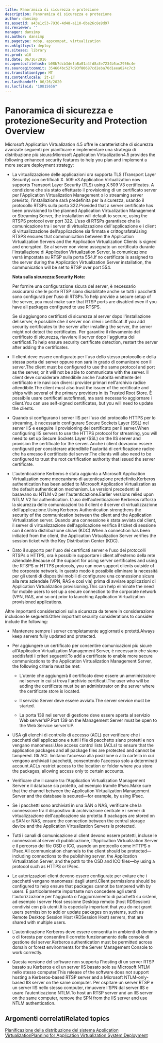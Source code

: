 ```yaml
---
title: Panoramica di sicurezza e protezione
description: Panoramica di sicurezza e protezione
author: dansimp
ms.assetid: a43e1c53-7936-4d48-a110-0be26c8e9d97
ms.reviewer: ''
manager: dansimp
ms.author: dansimp
ms.pagetype: mdop, appcompat, virtualization
ms.mktglfcycl: deploy
ms.sitesec: library
ms.prod: w10
ms.date: 06/16/2016
ms.openlocfilehash: b08b7dcb3defa8a01a4fd8a3e7234b5ac2956c4e
ms.sourcegitcommit: 354664bc527d93f80687cd2eba70d1eea024c7c3
ms.translationtype: MT
ms.contentlocale: it-IT
ms.lasthandoff: 06/26/2020
ms.locfileid: "10815656"
---
```

# <span data-ttu-id="99543-103">Panoramica di sicurezza e protezione</span><span class="sxs-lookup"><span data-stu-id="99543-103">Security and Protection Overview</span></span>


<span data-ttu-id="99543-104">Microsoft Application Virtualization 4.5 offre le caratteristiche di sicurezza avanzate seguenti per pianificare e implementare una strategia di distribuzione più sicura:</span><span class="sxs-lookup"><span data-stu-id="99543-104">Microsoft Application Virtualization4.5 provides the following enhanced security features to help you plan and implement a more secure deployment strategy:</span></span>

-   <span data-ttu-id="99543-105">La virtualizzazione delle applicazioni ora supporta TLS (Transport Layer Security) con certificati X. 509 v3.</span><span class="sxs-lookup"><span data-stu-id="99543-105">Application Virtualization now supports Transport Layer Security (TLS) using X.509 V3 certificates.</span></span> <span data-ttu-id="99543-106">A condizione che sia stato effettuato il provisioning di un certificato server per l'Application Virtualization Management o lo streaming server previsto, l'installazione sarà predefinita per la sicurezza, usando il protocollo RTSPs sulla porta 322.</span><span class="sxs-lookup"><span data-stu-id="99543-106">Provided that a server certificate has been provisioned to the planned Application Virtualization Management or Streaming Server, the installation will default to secure, using the RTSPS protocol over port 322.</span></span> <span data-ttu-id="99543-107">L'uso di RTSPs garantisce che la comunicazione tra i server di virtualizzazione dell'applicazione e i client di virtualizzazione dell'applicazione sia firmata e crittografata</span><span class="sxs-lookup"><span data-stu-id="99543-107">Using RTSPS ensures that communication between the Application Virtualization Servers and the Application Virtualization Clients is signed and encrypted.</span></span> <span data-ttu-id="99543-108">Se al server non viene assegnato un certificato durante l'installazione di Application Virtualization Server, la comunicazione verrà impostata su RTSP sulla porta 554.</span><span class="sxs-lookup"><span data-stu-id="99543-108">If no certificate is assigned to the server during the Application Virtualization Server installation, the communication will be set to RTSP over port 554.</span></span>

    **<span data-ttu-id="99543-109">Nota sulla sicurezza:</span><span class="sxs-lookup"><span data-stu-id="99543-109">Security Note:</span></span>**

    <span data-ttu-id="99543-110">Per fornire una configurazione sicura del server, è necessario assicurarsi che le porte RTSP siano disabilitate anche se tutti i pacchetti sono configurati per l'uso di RTSPs.</span><span class="sxs-lookup"><span data-stu-id="99543-110">To help provide a secure setup of the server, you must make sure that RTSP ports are disabled even if you have all packages configured to use RTSPS.</span></span>

    <span data-ttu-id="99543-111">Se si aggiungono certificati di sicurezza al server dopo l'installazione del server, è possibile che il server non rilevi i certificati.</span><span class="sxs-lookup"><span data-stu-id="99543-111">If you add security certificates to the server after installing the server, the server might not detect the certificates.</span></span> <span data-ttu-id="99543-112">Per garantire il rilevamento del certificato di sicurezza, riavviare il server dopo l'aggiunta dei certificati.</span><span class="sxs-lookup"><span data-stu-id="99543-112">To help ensure security certificate detection, restart the server after adding the certificates.</span></span>

-   <span data-ttu-id="99543-113">Il client deve essere configurato per l'uso dello stesso protocollo e della stessa porta del server oppure non sarà in grado di comunicare con il server.</span><span class="sxs-lookup"><span data-stu-id="99543-113">The client must be configured to use the same protocol and port as the server, or it will not be able to communicate with the server.</span></span> <span data-ttu-id="99543-114">Il client deve considerare attendibile anche l'autorità emittente del certificato e le navi con diversi provider primari nell'archivio radice attendibile.</span><span class="sxs-lookup"><span data-stu-id="99543-114">The client must also trust the issuer of the certificate and ships with several of the primary providers in its Trusted Root Store.</span></span> <span data-ttu-id="99543-115">È possibile usare certificati autofirmati, ma sarà necessario aggiornare i client.</span><span class="sxs-lookup"><span data-stu-id="99543-115">You can use self-signed certificates, but you will need to update the clients.</span></span>

-   <span data-ttu-id="99543-116">Quando si configurano i server IIS per l'uso del protocollo HTTPS per lo streaming, è necessario configurare Secure Sockets Layer (SSL) nel server IIS e eseguire il provisioning del certificato per il server.</span><span class="sxs-lookup"><span data-stu-id="99543-116">When configuring IIS servers to use the HTTPS protocol for streaming, you will need to set up Secure Sockets Layer (SSL) on the IIS server and provision the certificate for the server.</span></span> <span data-ttu-id="99543-117">Anche i client dovranno essere configurati per considerare attendibile l'autorità di certificazione radice che ha emesso il certificato del server.</span><span class="sxs-lookup"><span data-stu-id="99543-117">The clients will also need to be configured to trust the root certification authority that issued the server certificate.</span></span>

-   <span data-ttu-id="99543-118">L'autenticazione Kerberos è stata aggiunta a Microsoft Application Virtualization come meccanismo di autenticazione predefinito.</span><span class="sxs-lookup"><span data-stu-id="99543-118">Kerberos authentication has been added to Microsoft Application Virtualization as the default authentication mechanism.</span></span> <span data-ttu-id="99543-119">Le versioni precedenti si basavano su NTLM v2 per l'autenticazione.</span><span class="sxs-lookup"><span data-stu-id="99543-119">Earlier versions relied upon NTLM V2 for authentication.</span></span> <span data-ttu-id="99543-120">L'uso dell'autenticazione Kerberos rafforza la sicurezza delle comunicazioni tra il client e il server di virtualizzazione dell'applicazione.</span><span class="sxs-lookup"><span data-stu-id="99543-120">Using Kerberos Authentication strengthens the security of the communication between the client and the Application Virtualization server.</span></span> <span data-ttu-id="99543-121">Quando una connessione è stata avviata dal client, il server di virtualizzazione dell'applicazione verifica il ticket di sessione con il centro distribuzione chiavi (KDC).</span><span class="sxs-lookup"><span data-stu-id="99543-121">When a connection has been initiated from the client, the Application Virtualization Server verifies the session ticket with the Key Distribution Center (KDC).</span></span>

-   <span data-ttu-id="99543-122">Dato il supporto per l'uso dei certificati server e l'uso dei protocolli RTSPs o HTTPS, ora è possibile supportare i client all'esterno della rete aziendale.</span><span class="sxs-lookup"><span data-stu-id="99543-122">Because of the support for using server certificates and using the RTSPS or HTTPS protocols, you can now support clients outside of the corporate network.</span></span> <span data-ttu-id="99543-123">In questo modo è possibile eliminare la necessità per gli utenti di dispositivi mobili di configurare una connessione sicura alla rete aziendale (VPN, RAS e così via) prima di avviare applicazioni di Application Virtualization provisioning.</span><span class="sxs-lookup"><span data-stu-id="99543-123">This can help eliminate the need for mobile users to set up a secure connection to the corporate network (VPN, RAS, and so on) prior to launching Application Virtualization provisioned applications.</span></span>

<span data-ttu-id="99543-124">Altre importanti considerazioni sulla sicurezza da tenere in considerazione includono le seguenti:</span><span class="sxs-lookup"><span data-stu-id="99543-124">Other important security considerations to consider include the following:</span></span>

-   <span data-ttu-id="99543-125">Mantenere sempre i server completamente aggiornati e protetti.</span><span class="sxs-lookup"><span data-stu-id="99543-125">Always keep servers fully updated and protected.</span></span>

-   <span data-ttu-id="99543-126">Per aggiungere un certificato per consentire comunicazioni più sicure all'Application Virtualization Management Server, è necessario che siano soddisfatti i criteri seguenti:</span><span class="sxs-lookup"><span data-stu-id="99543-126">To add a certificate to enable more secure communications to the Application Virtualization Management Server, the following criteria must be met:</span></span>

    -   <span data-ttu-id="99543-127">L'utente che aggiungerà il certificato deve essere un amministratore nel server in cui si trova l'archivio certificati.</span><span class="sxs-lookup"><span data-stu-id="99543-127">The user who will be adding the certificate must be an administrator on the server where the certificate store is located.</span></span>

    -   <span data-ttu-id="99543-128">Il servizio Server deve essere avviato.</span><span class="sxs-lookup"><span data-stu-id="99543-128">The server service must be started.</span></span>

    -   <span data-ttu-id="99543-129">La porta 139 nel server di gestione deve essere aperta al servizio Web server'sIP.</span><span class="sxs-lookup"><span data-stu-id="99543-129">Port 139 on the Management Server must be open to the Web Service server’sIP.</span></span>

-   <span data-ttu-id="99543-130">USA gli elenchi di controllo di accesso (ACL) per verificare che i pacchetti dell'applicazione e tutti i file di pacchetto siano protetti e non vengano manomessi.</span><span class="sxs-lookup"><span data-stu-id="99543-130">Use access control lists (ACLs) to ensure that the application packages and all package files are protected and cannot be tampered.</span></span> <span data-ttu-id="99543-131">Gli ACL limitano l'accesso alla posizione o alla cartella in cui vengono archiviati i pacchetti, consentendo l'accesso solo a determinati account.</span><span class="sxs-lookup"><span data-stu-id="99543-131">ACLs restrict access to the location or folder where you store the packages, allowing access only to certain accounts.</span></span>

-   <span data-ttu-id="99543-132">Verificare che il canale tra l'Application Virtualization Management Server e il database sia protetto, ad esempio tramite IPsec.</span><span class="sxs-lookup"><span data-stu-id="99543-132">Make sure that the channel between the Application Virtualization Management Server and the database is secured—for example, by using IPsec.</span></span>

-   <span data-ttu-id="99543-133">Se i pacchetti sono archiviati in una SAN o NAS, verificare che la connessione tra il dispositivo di archiviazione centrale e i server di virtualizzazione dell'applicazione sia protetta.</span><span class="sxs-lookup"><span data-stu-id="99543-133">If packages are stored on a SAN or NAS, ensure the connection between the central storage device and the Application Virtualization Servers is protected.</span></span>

-   <span data-ttu-id="99543-134">Tutti i canali di comunicazione al client devono essere protetti, incluse le connessioni al server di pubblicazione, l'Application Virtualization Server e il percorso dei file OSD e ICO, usando un protocollo come HTTPS o IPsec.</span><span class="sxs-lookup"><span data-stu-id="99543-134">All communication channels to the client should be protected—including connections to the publishing server, the Application Virtualization Server, and the path to the OSD and ICO files—by using a protocol such as HTTPS or IPsec.</span></span> 

-   <span data-ttu-id="99543-135">Le autorizzazioni client devono essere configurate per evitare che i pacchetti vengano manomessi dagli utenti.</span><span class="sxs-lookup"><span data-stu-id="99543-135">Client permissions should be configured to help ensure that packages cannot be tampered with by users.</span></span> <span data-ttu-id="99543-136">È particolarmente importante non concedere agli utenti l'autorizzazione per l'aggiunta o l'aggiornamento di pacchetti su sistemi, ad esempio i server Host sessione Desktop remoto (host RDSession) condivisi con più utenti.</span><span class="sxs-lookup"><span data-stu-id="99543-136">It is especially important that you do not grant users permission to add or update packages on systems, such as Remote Desktop Session Host (RDSession Host) servers, that are shared with multiple users.</span></span>

-   <span data-ttu-id="99543-137">L'autenticazione Kerberos deve essere consentita in ambienti di dominio o di foresta per consentire il corretto funzionamento della console di gestione del server.</span><span class="sxs-lookup"><span data-stu-id="99543-137">Kerberos authentication must be permitted across domain or forest environments for the Server Management Console to work correctly.</span></span>

-   <span data-ttu-id="99543-138">Questa versione del software non supporta l'hosting di un server RTSP basato su Kerberos e di un server IIS basato solo su Microsoft NTLM nello stesso computer.</span><span class="sxs-lookup"><span data-stu-id="99543-138">This release of the software does not support hosting a Kerberos-based RTSP server and a Microsoft NTLM-only-based IIS server on the same computer.</span></span> <span data-ttu-id="99543-139">Per ospitare un server RTSP e un server IIS nello stesso computer, rimuovere l'SPN dal server IIS e usare l'autenticazione NTLM.</span><span class="sxs-lookup"><span data-stu-id="99543-139">To host an RTSP server and an IIS server on the same computer, remove the SPN from the IIS server and use NTLM authentication.</span></span>

## <span data-ttu-id="99543-140">Argomenti correlati</span><span class="sxs-lookup"><span data-stu-id="99543-140">Related topics</span></span>


[<span data-ttu-id="99543-141">Pianificazione della distribuzione del sistema Application Virtualization</span><span class="sxs-lookup"><span data-stu-id="99543-141">Planning for Application Virtualization System Deployment</span></span>](planning-for-application-virtualization-system-deployment.md)

 

 





